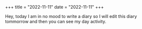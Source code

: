 +++
title = "2022-11-11"
date = "2022-11-11"
+++

Hey, today I am in no mood to write a diary so I will edit this diary tommorrow and then you can see my day activity.
